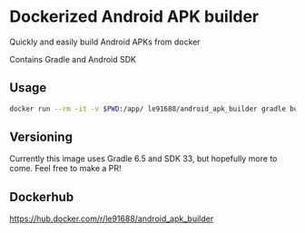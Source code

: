 # Dockerized Android APK builder

Quickly and easily build Android APKs from docker

Contains Gradle and Android SDK

## Usage

```sh
docker run --rm -it -v $PWD:/app/ le91688/android_apk_builder gradle build
```

## Versioning

Currently this image uses Gradle 6.5 and SDK 33, but hopefully more to come. Feel free to make a PR!

## Dockerhub

https://hub.docker.com/r/le91688/android_apk_builder
